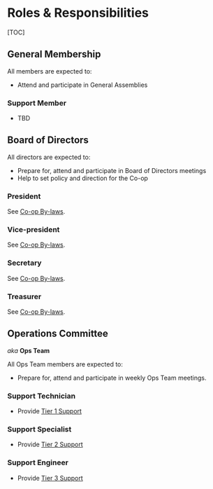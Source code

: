 Roles & Responsibilities
========================

[TOC]

General Membership
------------------

All members are expected to:

* Attend and participate in General Assemblies

### Support Member

* TBD


Board of Directors
------------------

All directors are expected to:

* Prepare for, attend and participate in Board of Directors meetings
* Help to set policy and direction for the Co-op

### President

See [Co-op By-laws](http://aegir.coop/by-laws/by-law1/#61-president).

### Vice-president

See [Co-op By-laws](http://aegir.coop/by-laws/by-law1/#61-president).

### Secretary

See [Co-op By-laws](http://aegir.coop/by-laws/by-law1/#61-president).

### Treasurer

See [Co-op By-laws](http://aegir.coop/by-laws/by-law1/#61-president).



Operations Committee
--------------------

*aka* **Ops Team**

All Ops Team members are expected to:

* Prepare for, attend and participate in weekly Ops Team meetings.

### Support Technician
   
* Provide [Tier 1 Support](../services/support#tier-1)

### Support Specialist

* Provide [Tier 2 Support](../services/support#tier-2)

### Support Engineer
 
* Provide [Tier 3 Support](../services/support#tier-3)
